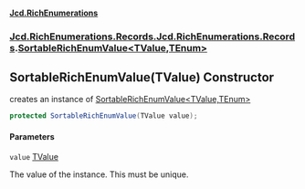 #### [Jcd.RichEnumerations](index.md 'index')

### [Jcd.RichEnumerations.Records.Jcd.RichEnumerations.Records](Jcd.RichEnumerations.Records.Jcd.RichEnumerations.Records.md 'Jcd.RichEnumerations.Records.Jcd.RichEnumerations.Records').[SortableRichEnumValue&lt;TValue,TEnum&gt;](SortableRichEnumValue_TValue,TEnum_.md 'Jcd.RichEnumerations.Records.Jcd.RichEnumerations.Records.SortableRichEnumValue<TValue,TEnum>')

## SortableRichEnumValue(TValue) Constructor

creates an instance of [SortableRichEnumValue&lt;TValue,TEnum&gt;](SortableRichEnumValue_TValue,TEnum_.md 'Jcd.RichEnumerations.Records.Jcd.RichEnumerations.Records.SortableRichEnumValue<TValue,TEnum>')

```csharp
protected SortableRichEnumValue(TValue value);
```

#### Parameters

<a name='Jcd.RichEnumerations.Records.Jcd.RichEnumerations.Records.SortableRichEnumValue_TValue,TEnum_.SortableRichEnumValue(TValue).value'></a>

`value` [TValue](SortableRichEnumValue_TValue,TEnum_.md#Jcd.RichEnumerations.Records.Jcd.RichEnumerations.Records.SortableRichEnumValue_TValue,TEnum_.TValue 'Jcd.RichEnumerations.Records.Jcd.RichEnumerations.Records.SortableRichEnumValue<TValue,TEnum>.TValue')

The value of the instance. This must be unique.